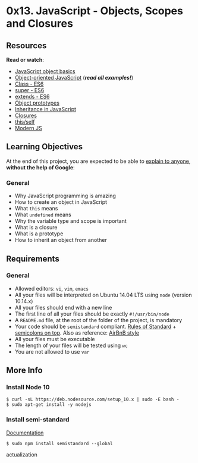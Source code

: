 <h1 class="gap">0x13. JavaScript - Objects, Scopes and Closures</h1><div class="gap" id="project-description">
<h2>Resources</h2>
<p><strong>Read or watch</strong>:</p>
<ul>
<li><a href="/rltoken/OJ4pU6uHwfCrAclbZsk_Hg" target="_blank" title="JavaScript object basics">JavaScript object basics</a> </li>
<li><a href="/rltoken/Uqv-UMsBUpHWQZXBf5fn0g" target="_blank" title="Object-oriented JavaScript">Object-oriented JavaScript</a> (<em><strong>read all examples!</strong></em>)</li>
<li><a href="/rltoken/zMWxOmGWEsOCldCKeDswCA" target="_blank" title="Class - ES6">Class - ES6</a> </li>
<li><a href="/rltoken/DTMKogwFYEgUnpLrNvTcfQ" target="_blank" title="super - ES6">super - ES6</a> </li>
<li><a href="/rltoken/fh2JHfNNa-HLnmfSdOo9TA" target="_blank" title="extends - ES6">extends - ES6</a> </li>
<li><a href="/rltoken/lrlwnQMM82RimJJcfLao5w" target="_blank" title="Object prototypes">Object prototypes</a> </li>
<li><a href="/rltoken/LDpXxzBrdmmXAHoNrWwLxg" target="_blank" title="Inheritance in JavaScript">Inheritance in JavaScript</a> </li>
<li><a href="/rltoken/qDa7F8060Jlhe3DZZitY4A" target="_blank" title="Closures">Closures</a> </li>
<li><a href="/rltoken/ockP7FQKKmTRvfeAHw-XSw" target="_blank" title="this/self">this/self</a> </li>
<li><a href="/rltoken/22mdHf9KeFhRQrLP-e1hPw" target="_blank" title="Modern JS">Modern JS</a> </li>
</ul>
<h2>Learning Objectives</h2>
<p>At the end of this project, you are expected to be able to <a href="/rltoken/-y6KJaJmv0I7SQokbrRZgg" target="_blank" title="explain to anyone">explain to anyone</a>, <strong>without the help of Google</strong>:</p>
<h3>General</h3>
<ul>
<li>Why JavaScript programming is amazing</li>
<li>How to create an object in JavaScript</li>
<li>What <code>this</code> means</li>
<li>What <code>undefined</code> means </li>
<li>Why the variable type and scope is important</li>
<li>What is a closure</li>
<li>What is a prototype</li>
<li>How to inherit an object from another</li>
</ul>
<h2>Requirements</h2>
<h3>General</h3>
<ul>
<li>Allowed editors: <code>vi</code>, <code>vim</code>, <code>emacs</code></li>
<li>All your files will be interpreted on Ubuntu 14.04 LTS using <code>node</code> (version 10.14.x)</li>
<li>All your files should end with a new line</li>
<li>The first line of all your files should be exactly <code>#!/usr/bin/node</code></li>
<li>A <code>README.md</code> file, at the root of the folder of the project, is mandatory</li>
<li>Your code should be <code>semistandard</code> compliant. <a href="/rltoken/LzTXpt_3kwzaaEQFTvq2UQ" target="_blank" title="Rules of Standard">Rules of Standard</a> + <a href="/rltoken/_6jQeRtew2qeam8OzERXPw" target="_blank" title="semicolons on top">semicolons on top</a>. Also as reference: <a href="/rltoken/D8wEPwvtilCjNqotmoSruw" target="_blank" title="AirBnB style">AirBnB style</a></li>
<li>All your files must be executable</li>
<li>The length of your files will be tested using <code>wc</code></li>
<li>You are not allowed to use <code>var</code></li>
</ul>
<h2>More Info</h2>
<h3>Install Node 10</h3>
<pre><code>$ curl -sL https://deb.nodesource.com/setup_10.x | sudo -E bash -
$ sudo apt-get install -y nodejs
</code></pre>
<h3>Install semi-standard</h3>
<p><a href="/rltoken/_6jQeRtew2qeam8OzERXPw" target="_blank" title="Documentation">Documentation</a></p>
<pre><code>$ sudo npm install semistandard --global
</code></pre>
</div>actualization